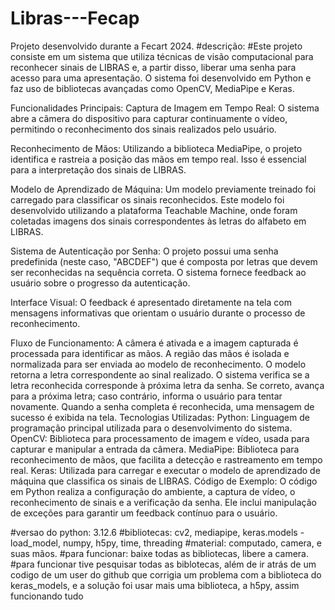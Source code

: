 # Libras---Fecap
Projeto desenvolvido durante a Fecart 2024.
#descrição: #Este projeto consiste em um sistema que utiliza técnicas de visão computacional para reconhecer sinais de LIBRAS e, a partir disso, liberar uma senha para acesso para uma apresentação. O sistema foi desenvolvido em Python e faz uso de bibliotecas avançadas como OpenCV, MediaPipe e Keras.

Funcionalidades Principais: Captura de Imagem em Tempo Real: O sistema abre a câmera do dispositivo para capturar continuamente o vídeo, permitindo o reconhecimento dos sinais realizados pelo usuário.

Reconhecimento de Mãos: Utilizando a biblioteca MediaPipe, o projeto identifica e rastreia a posição das mãos em tempo real. Isso é essencial para a interpretação dos sinais de LIBRAS.

Modelo de Aprendizado de Máquina: Um modelo previamente treinado foi carregado para classificar os sinais reconhecidos. Este modelo foi desenvolvido utilizando a plataforma Teachable Machine, onde foram coletadas imagens dos sinais correspondentes às letras do alfabeto em LIBRAS.

Sistema de Autenticação por Senha: O projeto possui uma senha predefinida (neste caso, "ABCDEF") que é composta por letras que devem ser reconhecidas na sequência correta. O sistema fornece feedback ao usuário sobre o progresso da autenticação.

Interface Visual: O feedback é apresentado diretamente na tela com mensagens informativas que orientam o usuário durante o processo de reconhecimento.

Fluxo de Funcionamento: A câmera é ativada e a imagem capturada é processada para identificar as mãos. A região das mãos é isolada e normalizada para ser enviada ao modelo de reconhecimento. O modelo retorna a letra correspondente ao sinal realizado. O sistema verifica se a letra reconhecida corresponde à próxima letra da senha. Se correto, avança para a próxima letra; caso contrário, informa o usuário para tentar novamente. Quando a senha completa é reconhecida, uma mensagem de sucesso é exibida na tela. Tecnologias Utilizadas: Python: Linguagem de programação principal utilizada para o desenvolvimento do sistema. OpenCV: Biblioteca para processamento de imagem e vídeo, usada para capturar e manipular a entrada da câmera. MediaPipe: Biblioteca para reconhecimento de mãos, que facilita a detecção e rastreamento em tempo real. Keras: Utilizada para carregar e executar o modelo de aprendizado de máquina que classifica os sinais de LIBRAS. Código de Exemplo: O código em Python realiza a configuração do ambiente, a captura de vídeo, o reconhecimento de sinais e a verificação da senha. Ele inclui manipulação de exceções para garantir um feedback contínuo para o usuário.

#versao do python: 3.12.6 #bibliotecas: cv2, mediapipe, keras.models - load_model, numpy, h5py, time, threading #material: computado, camera, e suas mãos. #para funcionar: baixe todas as bibliotecas, libere a camera. #para funcionar tive pesquisar todas as biblotecas, além de ir atrás de um codigo de um user do github que corrigia um problema com a biblioteca do keras_models, e a solução foi usar mais uma biblioteca, a h5py, assim funcionando tudo

